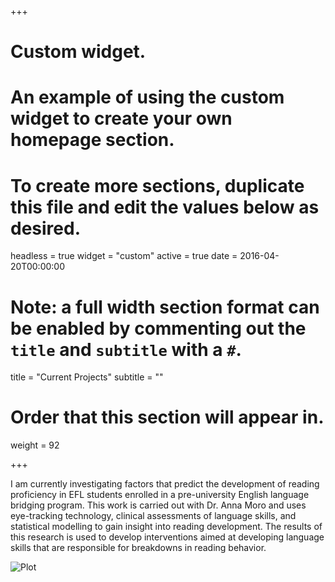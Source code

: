 +++
# Custom widget.
# An example of using the custom widget to create your own homepage section.
# To create more sections, duplicate this file and edit the values below as desired.
headless = true
widget = "custom"
active = true
date = 2016-04-20T00:00:00

# Note: a full width section format can be enabled by commenting out the `title` and `subtitle` with a `#`.
title = "Current Projects"
subtitle = ""

# Order that this section will appear in.
weight = 92

+++

I am currently investigating factors that predict the development of reading proficiency in EFL students enrolled in a pre-university English language bridging program. This work is carried out with Dr. Anna Moro and uses eye-tracking technology, clinical assessments of language skills, and statistical modelling to gain insight into reading development. The results of this research is used to develop interventions aimed at developing language skills that are responsible for breakdowns in reading behavior.

![Plot](/img/results_pic.png)

<br>
